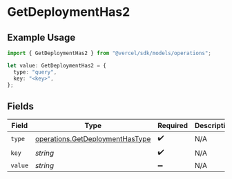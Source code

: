 # GetDeploymentHas2

## Example Usage

```typescript
import { GetDeploymentHas2 } from "@vercel/sdk/models/operations";

let value: GetDeploymentHas2 = {
  type: "query",
  key: "<key>",
};
```

## Fields

| Field                                                                              | Type                                                                               | Required                                                                           | Description                                                                        |
| ---------------------------------------------------------------------------------- | ---------------------------------------------------------------------------------- | ---------------------------------------------------------------------------------- | ---------------------------------------------------------------------------------- |
| `type`                                                                             | [operations.GetDeploymentHasType](../../models/operations/getdeploymenthastype.md) | :heavy_check_mark:                                                                 | N/A                                                                                |
| `key`                                                                              | *string*                                                                           | :heavy_check_mark:                                                                 | N/A                                                                                |
| `value`                                                                            | *string*                                                                           | :heavy_minus_sign:                                                                 | N/A                                                                                |
